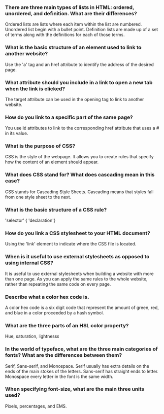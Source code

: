 <h3>There are three main types of lists in HTML: ordered, unordered, and definition. What are their differences?</h3>

Ordered lists are lists where each item within the list are numbered. Unordered list begin with a bullet point. Definition lists are made up of a set of terms along with the definitions for each of those terms.

<h3>What is the basic structure of an element used to link to another website?</h3>

Use the 'a' tag and an href attribute to identify the address of the desired page.

<h3>What attribute should you include in a link to open a new tab when the link is clicked?</h3>

The target attribute can be used in the opening tag to link to another website.

<h3>How do you link to a specific part of the same page?</h3>

You use id attributes to link to the corresponding href attribute that uses a # in its value.

<h3>What is the purpose of CSS?</h3>

CSS is the style of the webpage. It allows you to create rules that specify how the content of an element should appear.

<h3>What does CSS stand for? What does cascading mean in this case?</h3>

CSS stands for Cascading Style Sheets. Cascading means that styles fall from one style sheet to the next.

<h3>What is the basic structure of a CSS rule?</h3>

'selector' {
            'declaration'}

<h3>How do you link a CSS stylesheet to your HTML document?</h3>

Using the 'link' element to indicate where the CSS file is located.

<h3>When is it useful to use external stylesheets as opposed to using internal CSS?</h3>

It is useful to use external stylesheets when building a website with more than one page. As you can apply the same rules to the whole website, rather than repeating the same code on every page.

<h3>Describe what a color hex code is.</h3>

A color hex code is a six digit code that represent the amount of green, red, and blue in a color proceeded by a hash symbol.

<h3>What are the three parts of an HSL color property?</h3>

Hue, saturation, lightnesss

<h3>In the world of typeface, what are the three main categories of fonts? What are the differences between them?</h3>

Serif, Sans-serif, and Monospace. Serif usually has extra details on the ends of the main stokes of the letters. Sans-serif has straight ends to letter. Monospace every letter in the font is the same width.

<h3>When specifying font-size, what are the main three units used?</h3>

Pixels, percentages, and EMS.
